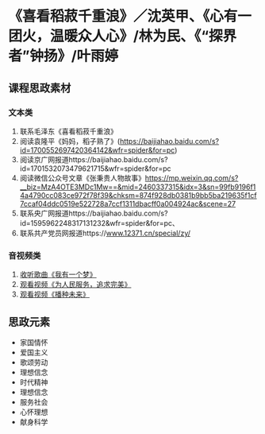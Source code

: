 # 《喜看稻菽千重浪》／沈英甲、《心有一团火，温暖众人心》/林为民、《“探界者”钟扬》/叶雨婷

## 课程思政素材

### 文本类

1. 联系毛泽东《喜看稻菽千重浪》
2. 阅读袁隆平《妈妈，稻子熟了》(https://baijiahao.baidu.com/s?id=1700552697420364142&wfr=spider&for=pc)
3. 阅读京广网报道https://baijiahao.baidu.com/s?id=1701532073479621715&wfr=spider&for=pc
4. 阅读微信公众号文章《张秉贵人物故事》https://mp.weixin.qq.com/s?__biz=MzA4OTE3MDc1Mw==&mid=2460337315&idx=3&sn=99fb9196f14a4790cc083ce972f78f39&chksm=874f928db0381b9bb5ba219635f1cf7ccaf04ddc0519e522728a7ccf1311dbacff0a004924ac&scene=27
5. 联系央广网报道https://baijiahao.baidu.com/s?id=1595962248317131232&wfr=spider&for=pc、
6. 联系共产党员网报道https://www.12371.cn/special/zy/

### 音视频类

1. [收听歌曲《我有一个梦》](https://haokan.baidu.com/v?pd=wisenatural&vid=17264956943282309672)
2. [观看视频《为人民服务，追求完美》](https://haokan.baidu.com/v?pd=wisenatural&vid=8000820871600352007)
3. [观看视频《播种未来》](https://www.bilibili.com/video/BV1fP4y1d7kM/?spm_id_from=333.788.recommend_more_video.3&vd_source=1ef55748c84394db19b368736514b6c5)

## 思政元素

- 家国情怀
- 爱国主义
- 歌颂劳动
- 理想信念
- 时代精神
- 理想信念
- 服务社会
- 心怀理想
- 献身科学

